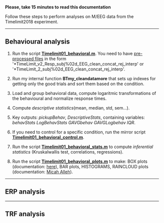**Please, take 15 minutes to read this documentation**

Follow these steps to perform analyses on M/EEG data from the Timelimit2018 experiment.

---

## Behavioural analysis

1. Run the script [**Timelimit01_behavioral.m**](https://github.com/biancasama/timelimit/blob/master/Timelimit01_behavioral.m). You need to have [pre-processed files](http://www.fieldtriptoolbox.org/tutorial/preprocessing_erp/) in the form '*TimeLimit_v2_Resp_subj%02d_EEG_clean_concat_rej_interp' or '*TimeLimit_2_subj%02d_EEG_clean_concat_rej_interp'.
2. Run my internal function **BTmy_cleandatamore** that sets up indexes for getting only the good trials and sort them based on the condition.
3. Load and group behavioral data, compute logaritmic transformations of the behavioural and normalize response times.
4. Compute *descriptive statistics*(mean, median, std, sem...).
5.  Key outputs: *pickupBehav*, *DescriptiveStats*, containing variables: *behavStats  LogBehavStats GAVGbehav GAVGLogbehav IQR*.
    
6. If you need to control for a specific condition, run the mirror script **[Timelimit01_behavioral_control.m](https://github.com/biancasama/timelimit/blob/master/Timelimit01_behavioral_control.m)**.

7. Run the script **[Timelimit01_behavioral_stats.m](https://github.com/biancasama/timelimit/blob/master/Timelimit01_behavioral_stats.m)** to compute *inferential statistics* (Kruskalwallis test, correlations, regressions).

8. Run the script **[Timelimit01_behavioral_plots.m](https://github.com/biancasama/timelimit/blob/master/Timelimit01_behavioral_plots.m)** to make: BOX plots (documentation: [here](https://fr.mathworks.com/matlabcentral/answers/398012-adding-a-scatter-of-points-to-a-boxplot)), BAR plots, HISTOGRAMS, RAINCLOUD plots (documentation: [Micah Alleh](https://github.com/RainCloudPlots/RainCloudPlots)).

---

## ERP analysis





---

## TRF analysis


